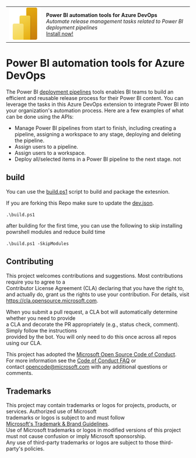 <table><tr>
<td><img src="./Icons/icon.png"/></td>
<td><strong>Power BI automation tools for Azure DevOps</strong><br/>
<i>Automate release management tasks related to Power BI deployment pipelines</i><br/>
<a href="https://marketplace.visualstudio.com/items?itemName=ms-pbi-api.pbi-automation-tools">Install now!</a>
</td>
</tr></table>

# Power BI automation tools for Azure DevOps
The Power BI [deployment pipelines](https://docs.microsoft.com/power-bi/create-reports/deployment-pipelines-overview) tools enables BI teams to build an efficient and reusable release process for their Power BI content. You can leverage the tasks in this Azure DevOps extension to integrate Power BI into your organization's automation process. Here are a few examples of what can be done using the APIs:
- Manage Power BI pipelines from start to finish, including creating a pipeline, assigning a workspace to any stage, deploying and deleting the pipeline.
- Assign users to a pipeline.
- Assign users to a workspace.
- Deploy all/selected items in a Power BI pipeline to the next stage.
not 

## build
You can use the  [build.ps1](./build.ps1) script to build and package the extesnion.

If you are forking this Repo make sure to update the [dev.json](./config/dev.json).

`
 .\build.ps1
`

after building for the first time, you can use the following to skip installing powrshell modules and reduce build time

`
 .\build.ps1 -SkipModules
`

## Contributing	

This project welcomes contributions and suggestions.  Most contributions require you to agree to a	
Contributor License Agreement (CLA) declaring that you have the right to, and actually do, grant us	
the rights to use your contribution. For details, visit https://cla.opensource.microsoft.com.	

When you submit a pull request, a CLA bot will automatically determine whether you need to provide	
a CLA and decorate the PR appropriately (e.g., status check, comment). Simply follow the instructions	
provided by the bot. You will only need to do this once across all repos using our CLA.	

This project has adopted the [Microsoft Open Source Code of Conduct](https://opensource.microsoft.com/codeofconduct/).	
For more information see the [Code of Conduct FAQ](https://opensource.microsoft.com/codeofconduct/faq/) or	
contact [opencode@microsoft.com](mailto:opencode@microsoft.com) with any additional questions or comments.	

## Trademarks	

This project may contain trademarks or logos for projects, products, or services. Authorized use of Microsoft 	
trademarks or logos is subject to and must follow 	
[Microsoft's Trademark & Brand Guidelines](https://www.microsoft.com/en-us/legal/intellectualproperty/trademarks/usage/general).	
Use of Microsoft trademarks or logos in modified versions of this project must not cause confusion or imply Microsoft sponsorship.	
Any use of third-party trademarks or logos are subject to those third-party's policies.	